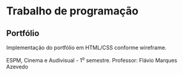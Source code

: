 # Trabalho de programação

## Portfólio 

Implementação do portfólio em HTML/CSS conforme wireframe. 


ESPM, Cinema e Audivisual - 1<sup>o</sup> semestre.
Professor: Flávio Marques Azevedo